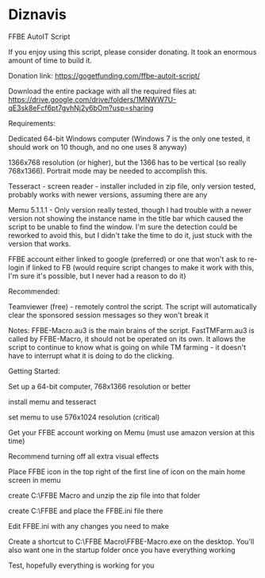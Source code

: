 # Diznavis
FFBE AutoIT Script

If you enjoy using this script, please consider donating. It took an enormous amount of time to build it.

Donation link: https://gogetfunding.com/ffbe-autoit-script/

Download the entire package with all the required files at:
https://drive.google.com/drive/folders/1MNWW7U-qE3sk8eFcf6pt7gvhNj2y6bOm?usp=sharing

Requirements:

Dedicated 64-bit Windows computer (Windows 7 is the only one tested, it should work on 10 though, and no one uses 8 anyway)

1366x768 resolution (or higher), but the 1366 has to be vertical (so really 768x1366). Portrait mode may be needed to accomplish this.

Tesseract - screen reader - installer included in zip file, only version tested, probably works with newer versions, assuming there are any

Memu 5.1.1.1 - Only version really tested, though I had trouble with a newer version not showing the instance name in the title bar which caused the script to be unable to find the window. I'm sure the detection could be reworked to avoid this, but I didn't take the time to do it, just stuck with the version that works.

FFBE account either linked to google (preferred) or one that won't ask to re-login if linked to FB (would require script changes to make it work with this, I'm sure it's possible, but I never had a reason to do it)


Recommended:

Teamviewer (free) - remotely control the script. The script will automatically clear the sponsored session messages so they won't break it

Notes:
FFBE-Macro.au3 is the main brains of the script. FastTMFarm.au3 is called by FFBE-Macro, it should not be operated on its own. It allows the script to continue to know what is going on while TM farming - it doesn't have to interrupt what it is doing to do the clicking.

Getting Started:

Set up a 64-bit computer, 768x1366 resolution or better

install memu and tesseract

set memu to use 576x1024 resolution (critical)

Get your FFBE account working on Memu (must use amazon version at this time)

Recommend turning off all extra visual effects

Place FFBE icon in the top right of the first line of icon on the main home screen in memu

create C:\FFBE Macro and unzip the zip file into that folder

create C:\FFBE and place the FFBE.ini file there

Edit FFBE.ini with any changes you need to make

Create a shortcut to C:\FFBE Macro\FFBE-Macro.exe on the desktop. You'll also want one in the startup folder once you have everything working

Test, hopefully everything is working for you

